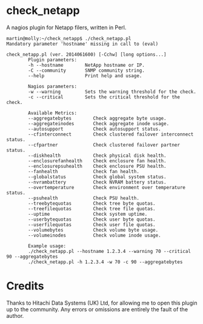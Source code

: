 check_netapp
============

A nagios plugin for Netapp filers, written in Perl.


    martin@molly:~/check_netapp$ ./check_netapp.pl
    Mandatory parameter 'hostname' missing in call to (eval)
    
    check_netapp.pl (ver. 2014061600) [-Cchw] [long options...]
            Plugin parameters:
            -h --hostname        NetApp hostname or IP.
            -C --community       SNMP community string.
            --help               Print help and usage.
    
            Nagios parameters:
            -w --warning         Sets the warning threshold for the check.
            -c --critical        Sets the critical threshold for the check.
    
            Available Metrics:
            --aggregatebytes        Check aggregate byte usage.
            --aggregateinodes       Check aggregate inode usage.
            --autosupport           Check autosupport status.
            --cfinterconnect        Check clustered failover interconnect status.
            --cfpartner             Check clustered failover partner status.
            --diskhealth            Check physical disk health.
            --enclosurefanhealth    Check enclosure fan health.
            --enclosurepsuhealth    Check enclosure PSU health.
            --fanhealth             Check fan health.
            --globalstatus          Check global system status.
            --nvrambattery          Check NVRAM battery status.
            --overtemperature       Check environment over temperature status.
            --psuhealth             Check PSU health.
            --treebytequotas        Check tree byte quotas.
            --treefilequotas        Check tree file quotas.
            --uptime                Check system uptime.
            --userbytequotas        Check user byte quotas.
            --userfilequotas        Check user file quotas.
            --volumebytes           Check volume byte usage.
            --volumeinodes          Check volume inode usage.
    
            Example usage:
            ./check_netapp.pl --hostname 1.2.3.4 --warning 70 --critical 90 --aggregatebytes
            ./check_netapp.pl -h 1.2.3.4 -w 70 -c 90 --aggregatebytes

Credits
=======

Thanks to Hitachi Data Systems (UK) Ltd, for allowing me to open this plugin up
to the community.  Any errors or omissions are entirely the fault of the
author.

